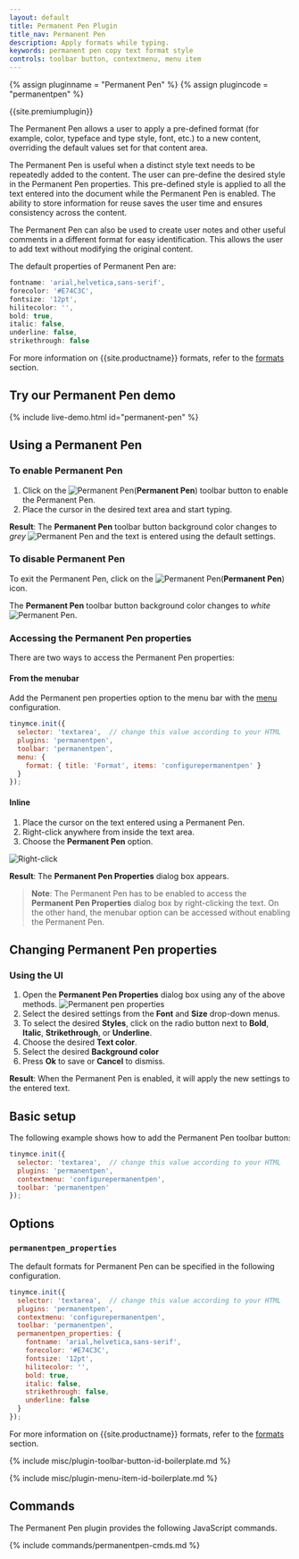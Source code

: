 ```yaml
---
layout: default
title: Permanent Pen Plugin
title_nav: Permanent Pen
description: Apply formats while typing.
keywords: permanent pen copy text format style
controls: toolbar button, contextmenu, menu item
---
```


{% assign pluginname = "Permanent Pen" %}
{% assign plugincode = "permanentpen" %}

{{site.premiumplugin}}

The Permanent Pen allows a user to apply a pre-defined format (for example, color, typeface and type style, font, etc.) to a new content, overriding the default values set for that content area.

The Permanent Pen is useful when a distinct style text needs to be repeatedly added to the content. The user can pre-define the desired style in the Permanent Pen properties. This pre-defined style is applied to all the text entered into the document while the Permanent Pen is enabled. The ability to store information for reuse saves the user time and ensures consistency across the content.

The Permanent Pen can also be used to create user notes and other useful comments in a different format for easy identification. This allows the user to add text without modifying the original content.

The default properties of Permanent Pen are:

```js
fontname: 'arial,helvetica,sans-serif',
forecolor: '#E74C3C',
fontsize: '12pt',
hilitecolor: '',
bold: true,
italic: false,
underline: false,
strikethrough: false
```

For more information on {{site.productname}} formats, refer to the [formats]({{site.baseurl}}/configure/content-formatting/#formats) section.

## Try our Permanent Pen demo

{% include live-demo.html id="permanent-pen" %}

## Using a Permanent Pen

### To enable Permanent Pen

1. Click on the ![Permanent Pen]({{site.baseurl}}/images/icons/permanent-pen.svg)(**Permanent Pen**) toolbar button to enable the Permanent Pen.
2. Place the cursor in the desired text area and start typing.

**Result**:
The **Permanent Pen** toolbar button background color changes to _grey_ ![Permanent Pen]({{site.baseurl}}/images/icons/permanent-pen.svg) and the text is entered using the default settings.

### To disable Permanent Pen

To exit the Permanent Pen, click on the ![Permanent Pen]({{site.baseurl}}/images/icons/permanent-pen.svg)(**Permanent Pen**) icon.

The **Permanent Pen** toolbar button background color changes to _white_ ![Permanent Pen]({{site.baseurl}}/images/icons/permanent-pen.svg).

### Accessing the Permanent Pen properties

There are two ways to access the Permanent Pen properties:

#### From the menubar

Add the Permanent pen properties option to the menu bar with the [menu]({{site.baseurl}}/configure/editor-appearance/#menu) configuration.

```js
tinymce.init({
  selector: 'textarea',  // change this value according to your HTML
  plugins: 'permanentpen',
  toolbar: 'permanentpen',
  menu: {
    format: { title: 'Format', items: 'configurepermanentpen' }
  }
});
```

#### Inline

1. Place the cursor on the text entered using a Permanent Pen.
2. Right-click anywhere from inside the text area.
3. Choose the **Permanent Pen** option.

![Right-click]({{site.baseurl}}/images/right-click.png)

**Result**:
The **Permanent Pen Properties** dialog box appears.

> **Note**: The Permanent Pen has to be enabled to access the **Permanent Pen Properties** dialog box by right-clicking the text. On the other hand, the menubar option can be accessed without enabling the Permanent Pen.

## Changing Permanent Pen properties

### Using the UI

1. Open the **Permanent Pen Properties** dialog box using any of the above methods.
![Permanent pen properties]({{site.baseurl}}/images/ppprop.png)
2. Select the desired settings from the **Font** and **Size** drop-down menus.
3. To select the desired **Styles**, click on the radio button next to **Bold**, **Italic**, **Strikethrough**, or **Underline**.
4. Choose the desired **Text color**.
5. Select the desired **Background color**
6. Press **Ok** to save or **Cancel** to dismiss.

**Result**:
When the Permanent Pen is enabled, it will apply the new settings to the entered text.

## Basic setup

The following example shows how to add the Permanent Pen toolbar button:

```js
tinymce.init({
  selector: 'textarea',  // change this value according to your HTML
  plugins: 'permanentpen',
  contextmenu: 'configurepermanentpen',
  toolbar: 'permanentpen'
});
```

## Options

### `permanentpen_properties`

The default formats for Permanent Pen can be specified in the following configuration.

```js
tinymce.init({
  selector: 'textarea',  // change this value according to your HTML
  plugins: 'permanentpen',
  contextmenu: 'configurepermanentpen',
  toolbar: 'permanentpen',
  permanentpen_properties: {
    fontname: 'arial,helvetica,sans-serif',
    forecolor: '#E74C3C',
    fontsize: '12pt',
    hilitecolor: '',
    bold: true,
    italic: false,
    strikethrough: false,
    underline: false
  }
});
```

For more information on {{site.productname}} formats, refer to the [formats]({{site.baseurl}}/configure/content-formatting/#formats) section.

{% include misc/plugin-toolbar-button-id-boilerplate.md %}

{% include misc/plugin-menu-item-id-boilerplate.md %}

## Commands

The Permanent Pen plugin provides the following JavaScript commands.

{% include commands/permanentpen-cmds.md %}
